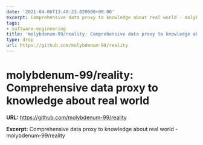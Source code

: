 ```yaml
---
date: '2021-04-06T13:40:23.020000+00:00'
excerpt: Comprehensive data proxy to knowledge about real world - molybdenum-99/reality
tags:
- software-engineering
title: 'molybdenum-99/reality: Comprehensive data proxy to knowledge about real world'
type: drop
url: https://github.com/molybdenum-99/reality
---
```


# molybdenum-99/reality: Comprehensive data proxy to knowledge about real world

**URL:** https://github.com/molybdenum-99/reality

**Excerpt:** Comprehensive data proxy to knowledge about real world - molybdenum-99/reality
